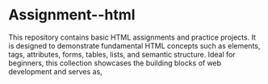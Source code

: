 # Assignment--html
This repository contains basic HTML assignments and practice projects. It is designed to demonstrate fundamental HTML concepts such as elements, tags, attributes, forms, tables, lists, and semantic structure. Ideal for beginners, this collection showcases the building blocks of web development and serves as,
